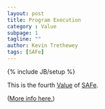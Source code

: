 ```yaml
---
layout: post
title: Program Execution
category : Value
subpage: 1
tagline: ""
author: Kevin Trethewey
tags: [SAFe]
---
```

{% include JB/setup %}

This is the fourth [Value](/values.html) of [SAFe](/archetype/SAFe/).

([More info here.](http://scaledagileframework.com/safe-core-values/))